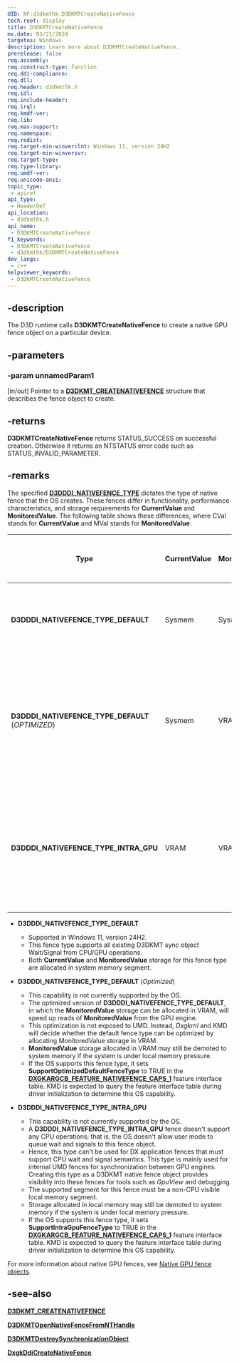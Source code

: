 ```yaml
---
UID: NF:d3dkmthk.D3DKMTCreateNativeFence
tech.root: display
title: D3DKMTCreateNativeFence
ms.date: 03/21/2024
targetos: Windows
description: Learn more about D3DKMTCreateNativeFence.
prerelease: false
req.assembly: 
req.construct-type: function
req.ddi-compliance: 
req.dll: 
req.header: d3dkmthk.h
req.idl: 
req.include-header: 
req.irql: 
req.kmdf-ver: 
req.lib: 
req.max-support: 
req.namespace: 
req.redist: 
req.target-min-winverclnt: Windows 11, version 24H2
req.target-min-winversvr: 
req.target-type: 
req.type-library: 
req.umdf-ver: 
req.unicode-ansi: 
topic_type:
 - apiref
api_type:
 - HeaderDef
api_location:
 - d3dkmthk.h
api_name:
 - D3DKMTCreateNativeFence
f1_keywords:
 - D3DKMTCreateNativeFence
 - d3dkmthk/D3DKMTCreateNativeFence
dev_langs:
 - c++
helpviewer_keywords:
 - D3DKMTCreateNativeFence
---
```


## -description

The D3D runtime calls **D3DKMTCreateNativeFence** to create a native GPU fence object on a particular device.

## -parameters

### -param unnamedParam1

[in/out] Pointer to a [**D3DKMT_CREATENATIVEFENCE**](ns-d3dkmthk-d3dkmt_createnativefence.md) structure that describes the fence object to create.

## -returns

**D3DKMTCreateNativeFence** returns STATUS_SUCCESS on successful creation. Otherwise it returns an NTSTATUS error code such as STATUS_INVALID_PARAMETER.

## -remarks

The specified [**D3DDDI_NATIVEFENCE_TYPE**](../d3dukmdt/ne-d3dukmdt-d3dddi_nativefence_type.md) dictates the type of native fence that the OS creates. These fences differ in functionality, performance characteristics, and storage requirements for **CurrentValue** and **MonitoredValue**. The following table shows these differences, where CVal stands for **CurrentValue** and MVal stands for **MonitoredValue**.

| Type | CurrentValue | MonitoredValue | Supports Cross-process Sharing on CPU | Supports Cross-Adapter Sharing | UM CPUVA CVal | KM CPUVA CVal | GPU VA CVal | CMPVA CVal | UM MVal | KM MVal | GPU VA MVal | CMPVA MVal | Use Case |
| --- | --- | --- | --- | --- | --- | --- | --- | --- | --- | --- | --- | --- | --- |
| **D3DDDI_NATIVEFENCE_TYPE_DEFAULT** | Sysmem | Sysmem | Yes | Yes | ReadOnly | Read/Write | Read/Write | Read/Write | N/A | Write | ReadOnly (or Read/Write) | Read/Write | Application fences with reduced CPU interrupts. GPU waiter is unblocked without waking up CPU |
| **D3DDDI_NATIVEFENCE_TYPE_DEFAULT** (*OPTIMIZED*) | Sysmem | VRAM | Yes | Yes | ReadOnly | Read/Write | Read/Write | Read/Write | N/A | Write | ReadOnly (or Read/Write) | Read/Write | Same as Type 0 but with reduced PCI bus traffic as MVal reads are local to the GPU. The GPU signal command completes faster because of this reduced latency (throughput++). |
| **D3DDDI_NATIVEFENCE_TYPE_INTRA_GPU** | VRAM | VRAM | Yes | No | N/A | N/A | Read/Write | Read/Write | N/A | N/A | ReadOnly (or Read/Write) | Read/Write | Command buffer level (not application visible) synchronization within the same GPU. Read/Write to fence value (CVal) is local, so signal/unblock operations are fast. |

* **D3DDDI_NATIVEFENCE_TYPE_DEFAULT**
  * Supported in Windows 11, version 24H2.
  * This fence type supports all existing D3DKMT sync object Wait/Signal from CPU/GPU operations.
  * Both **CurrentValue** and **MonitoredValue** storage for this fence type are allocated in system memory segment.

* **D3DDDI_NATIVEFENCE_TYPE_DEFAULT** (*Optimized*)
  * This capability is not currently supported by the OS.
  * The optimized version of **D3DDDI_NATIVEFENCE_TYPE_DEFAULT**, in which the **MonitoredValue** storage can be allocated in VRAM, will speed up reads of **MonitoredValue** from the GPU engine.
  * This optimization is not exposed to UMD. Instead, *Dxgkrnl* and KMD will decide whether the default fence type can be optimized by allocating MonitoredValue storage in VRAM.
  * **MonitoredValue** storage allocated in VRAM may still be demoted to system memory if the system is under local memory pressure.
  * If the OS supports this fence type, it sets **SupportOptimizedDefaultFenceType** to TRUE in the [**DXGKARGCB_FEATURE_NATIVEFENCE_CAPS_1**](../d3dkmddi/ns-d3dkmddi-dxgkargcb_feature_nativefence_caps_1.md) feature interface table. KMD is expected to query the feature interface table during driver initialization to determine this OS capability.

* **D3DDDI_NATIVEFENCE_TYPE_INTRA_GPU**
  * This capability is not currently supported by the OS.
  * A **D3DDDI_NATIVEFENCE_TYPE_INTRA_GPU** fence doesn't support any CPU operations; that is, the OS doesn't allow user mode to queue wait and signals to this fence object.
  * Hence, this type can't be used for DX application fences that must support CPU wait and signal semantics. This type is mainly used for internal UMD fences for synchronization between GPU engines. Creating this type as a D3DKMT native fence object provides visibility into these fences for tools such as *GpuView* and debugging.
  * The supported segment for this fence must be a non-CPU visible local memory segment.
  * Storage allocated in local memory may still be demoted to system memory if the system is under local memory pressure.
  * If the OS supports this fence type, it sets **SupportIntraGpuFenceType** to TRUE in the [**DXGKARGCB_FEATURE_NATIVEFENCE_CAPS_1**](../d3dkmddi/ns-d3dkmddi-dxgkargcb_feature_nativefence_caps_1.md) feature interface table. KMD is expected to query the feature interface table during driver initialization to determine this OS capability.

For more information about native GPU fences, see [Native GPU fence objects](/windows-hardware/drivers/display/native-gpu-fence-objects).

## -see-also

[**D3DKMT_CREATENATIVEFENCE**](ns-d3dkmthk-d3dkmt_createnativefence.md)

[**D3DKMTOpenNativeFenceFromNTHandle**](nf-d3dkmthk-d3dkmtopennativefencefromnthandle.md)

[**D3DKMTDestroySynchronizationObject**](nf-d3dkmthk-d3dkmtdestroysynchronizationobject.md)

[**DxgkDdiCreateNativeFence**](../d3dkmddi/nc-d3dkmddi-dxgkddi_createnativefence.md)
